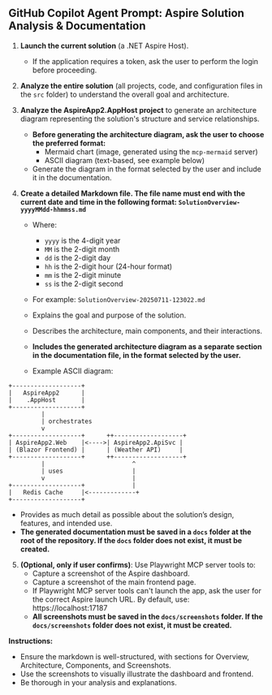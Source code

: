 ## GitHub Copilot Agent Prompt: Aspire Solution Analysis & Documentation

1. **Launch the current solution** (a .NET Aspire Host).
   - If the application requires a token, ask the user to perform the login before proceeding.

2. **Analyze the entire solution** (all projects, code, and configuration files in the `src` folder) to understand the overall goal and architecture.
3. **Analyze the AspireApp2.AppHost project** to generate an architecture diagram representing the solution's structure and service relationships.
   - **Before generating the architecture diagram, ask the user to choose the preferred format:**
     - Mermaid chart (image, generated using the `mcp-mermaid` server)
     - ASCII diagram (text-based, see example below)
   - Generate the diagram in the format selected by the user and include it in the documentation.
4. **Create a detailed Markdown file. The file name must end with the current date and time in the following format: `SolutionOverview-yyyyMMdd-hhmmss.md`**
   - Where:
     - `yyyy` is the 4-digit year
     - `MM` is the 2-digit month
     - `dd` is the 2-digit day
     - `hh` is the 2-digit hour (24-hour format)
     - `mm` is the 2-digit minute
     - `ss` is the 2-digit second
   - For example: `SolutionOverview-20250711-123022.md`
   - Explains the goal and purpose of the solution.
   - Describes the architecture, main components, and their interactions.

   - **Includes the generated architecture diagram as a separate section in the documentation file, in the format selected by the user.**
   - Example ASCII diagram:

```
+-------------------+
|   AspireApp2      |
|    .AppHost       |
+-------------------+
         |
         | orchestrates
         v
+-------------------+      ++-------------------+
| AspireApp2.Web    |<---->| AspireApp2.ApiSvc |
| (Blazor Frontend) |      | (Weather API)     |
+-------------------+      ++-------------------+
         |                        ^
         | uses                   |
         v                        |
+-------------------+             |
|   Redis Cache     |<-------------+
+-------------------+
```

   - Provides as much detail as possible about the solution’s design, features, and intended use.
   - **The generated documentation must be saved in a `docs` folder at the root of the repository. If the `docs` folder does not exist, it must be created.**
5. **(Optional, only if user confirms)**: Use Playwright MCP server tools to:
   - Capture a screenshot of the Aspire dashboard.
   - Capture a screenshot of the main frontend page.
   - If Playwright MCP server tools can't launch the app, ask the user for the correct Aspire launch URL. By default, use: https://localhost:17187
   - **All screenshots must be saved in the `docs/screenshots` folder. If the `docs/screenshots` folder does not exist, it must be created.**

**Instructions:**
- Ensure the markdown is well-structured, with sections for Overview, Architecture, Components, and Screenshots.
- Use the screenshots to visually illustrate the dashboard and frontend.
- Be thorough in your analysis and explanations.
